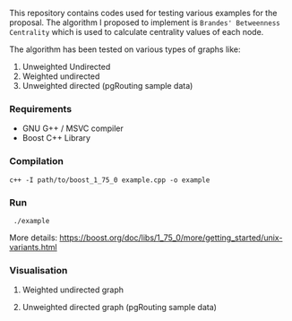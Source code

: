 This repository contains codes used for testing various examples for the proposal. The algorithm I proposed to implement is `Brandes' Betweenness Centrality` which is used to calculate centrality values of each node.

The algorithm has been tested on various types of graphs like:
1. Unweighted Undirected
2. Weighted undirected
3. Unweighted directed (pgRouting sample data)

### Requirements
 - GNU G++ / MSVC compiler
 - Boost C++ Library

### Compilation
``` c++ -I path/to/boost_1_75_0 example.cpp -o example ```

### Run
``` ./example```

More details: https://boost.org/doc/libs/1_75_0/more/getting_started/unix-variants.html

### Visualisation
1. Weighted undirected graph

2. Unweighted directed graph (pgRouting sample data)